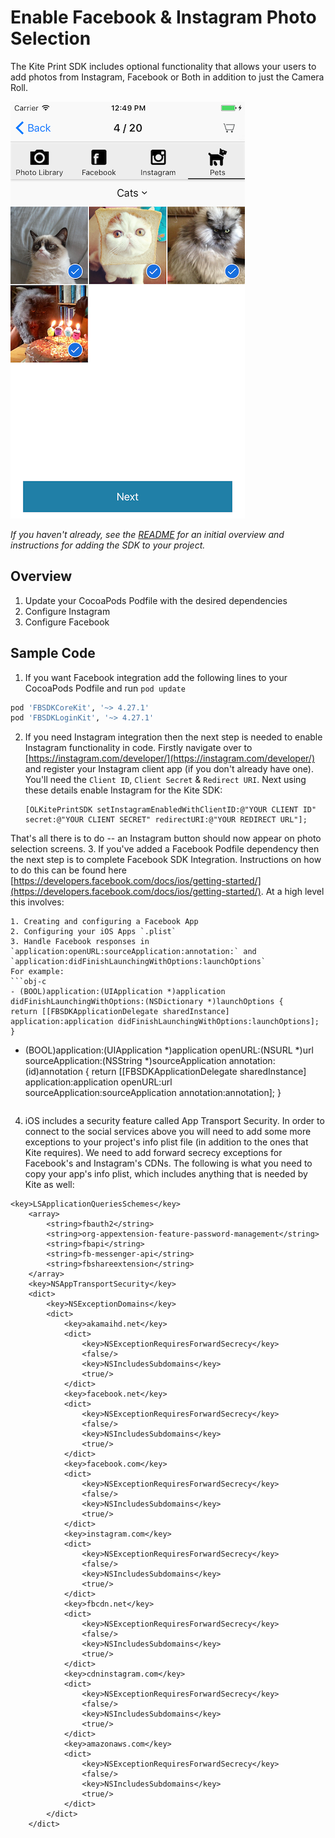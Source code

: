 Enable Facebook & Instagram Photo Selection
==============

The Kite Print SDK includes optional functionality that allows your users to add photos from Instagram, Facebook or Both in addition to just the Camera Roll.

![Kite](social.png)

_If you haven't already, see the [README](../../README.md) for an initial overview and instructions for adding the SDK to your project._

Overview
--------
1. Update your CocoaPods Podfile with the desired dependencies
2. Configure Instagram
3. Configure Facebook

Sample Code
-----------
1. If you want Facebook integration add the following lines to your CocoaPods Podfile and run `pod update`
```ruby
pod 'FBSDKCoreKit', '~> 4.27.1'
pod 'FBSDKLoginKit', '~> 4.27.1'
```
2. If you need Instagram integration then the next step is needed to enable Instagram functionality in code. Firstly navigate over to [https://instagram.com/developer/](https://instagram.com/developer/) and register your Instagram client app (if you don't already have one). You'll need the `Client ID`, `Client Secret` & `Redirect URI`. Next using these details enable Instagram for the Kite SDK:

    ```obj-c
    [OLKitePrintSDK setInstagramEnabledWithClientID:@"YOUR CLIENT ID" secret:@"YOUR CLIENT SECRET" redirectURI:@"YOUR REDIRECT URL"];
    ```
That's all there is to do -- an Instagram button should now appear on photo selection screens.
3. If you've added a Facebook Podfile dependency then the next step is to complete Facebook SDK Integration. Instructions on how to do this can be found here [https://developers.facebook.com/docs/ios/getting-started/](https://developers.facebook.com/docs/ios/getting-started/). At a high level this involves:

    1. Creating and configuring a Facebook App
    2. Configuring your iOS Apps `.plist`
    3. Handle Facebook responses in `application:openURL:sourceApplication:annotation:` and `application:didFinishLaunchingWithOptions:launchOptions`
    For example:
    ```obj-c
    - (BOOL)application:(UIApplication *)application didFinishLaunchingWithOptions:(NSDictionary *)launchOptions {
    return [[FBSDKApplicationDelegate sharedInstance] application:application didFinishLaunchingWithOptions:launchOptions];
    }
- (BOOL)application:(UIApplication *)application openURL:(NSURL *)url sourceApplication:(NSString *)sourceApplication annotation:(id)annotation {
    return [[FBSDKApplicationDelegate sharedInstance] application:application openURL:url sourceApplication:sourceApplication annotation:annotation];
}
    ```

4. iOS includes a security feature called App Transport Security. In order to connect to the social services above you will need to add some more exceptions to your project's info plist file (in addition to the ones that Kite requires).
We need to add forward secrecy exceptions for Facebook's and Instagram's CDNs. The following is what you need to copy your app's info plist, which includes anything that is needed by Kite as well:
```
<key>LSApplicationQueriesSchemes</key>
	<array>
		<string>fbauth2</string>
		<string>org-appextension-feature-password-management</string>
		<string>fbapi</string>
		<string>fb-messenger-api</string>
		<string>fbshareextension</string>
	</array>
	<key>NSAppTransportSecurity</key>
	<dict>
		<key>NSExceptionDomains</key>
		<dict>
			<key>akamaihd.net</key>
			<dict>
				<key>NSExceptionRequiresForwardSecrecy</key>
				<false/>
				<key>NSIncludesSubdomains</key>
				<true/>
			</dict>
			<key>facebook.net</key>
			<dict>
				<key>NSExceptionRequiresForwardSecrecy</key>
				<false/>
				<key>NSIncludesSubdomains</key>
				<true/>
			</dict>
			<key>facebook.com</key>
			<dict>
				<key>NSExceptionRequiresForwardSecrecy</key>
				<false/>
				<key>NSIncludesSubdomains</key>
				<true/>
			</dict>
			<key>instagram.com</key>
			<dict>
				<key>NSExceptionRequiresForwardSecrecy</key>
				<false/>
				<key>NSIncludesSubdomains</key>
				<true/>
			</dict>
			<key>fbcdn.net</key>
			<dict>
				<key>NSExceptionRequiresForwardSecrecy</key>
				<false/>
				<key>NSIncludesSubdomains</key>
				<true/>
			</dict>
			<key>cdninstagram.com</key>
			<dict>
				<key>NSExceptionRequiresForwardSecrecy</key>
				<false/>
				<key>NSIncludesSubdomains</key>
				<true/>
			</dict>
			<key>amazonaws.com</key>
			<dict>
				<key>NSExceptionRequiresForwardSecrecy</key>
				<false/>
				<key>NSIncludesSubdomains</key>
				<true/>
			</dict>
		</dict>
	</dict>
```
